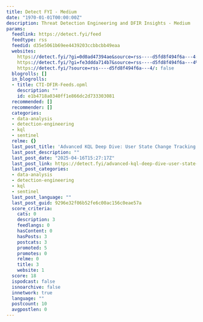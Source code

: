 ```yaml
---
title: Detect FYI - Medium
date: "1970-01-01T00:00:00Z"
description: Threat Detection Engineering and DFIR Insights - Medium
params:
  feedlink: https://detect.fyi/feed
  feedtype: rss
  feedid: d35e5061b69ee4439203ccbbcbb49eaa
  websites:
    https://detect.fyi/?gi=0d0ad47394ae&source=rss----d5fd8f494f6a---4: false
    https://detect.fyi/?gi=fe3ddda714b7&source=rss----d5fd8f494f6a---4%2F: false
    https://detect.fyi/?source=rss----d5fd8f494f6a---4/: false
  blogrolls: []
  in_blogrolls:
  - title: CTI-DFIR-Feeds.opml
    description: ""
    id: e1b4718a0340ff1e866dc2d733303081
  recommended: []
  recommender: []
  categories:
  - data-analysis
  - detection-engineering
  - kql
  - sentinel
  relme: {}
  last_post_title: 'Advanced KQL Deep Dive: User State Change Tracking'
  last_post_description: ""
  last_post_date: "2025-04-16T15:27:17Z"
  last_post_link: https://detect.fyi/advanced-kql-deep-dive-user-state-change-tracking-f9049cc08c5a?source=rss----d5fd8f494f6a---4
  last_post_categories:
  - data-analysis
  - detection-engineering
  - kql
  - sentinel
  last_post_language: ""
  last_post_guid: 9296e32f06b52fe6c00ac156c0eae57a
  score_criteria:
    cats: 0
    description: 3
    feedlangs: 0
    hasContent: 0
    hasPosts: 3
    postcats: 3
    promoted: 5
    promotes: 0
    relme: 0
    title: 3
    website: 1
  score: 18
  ispodcast: false
  isnoarchive: false
  innetwork: true
  language: ""
  postcount: 10
  avgpostlen: 0
---
```

